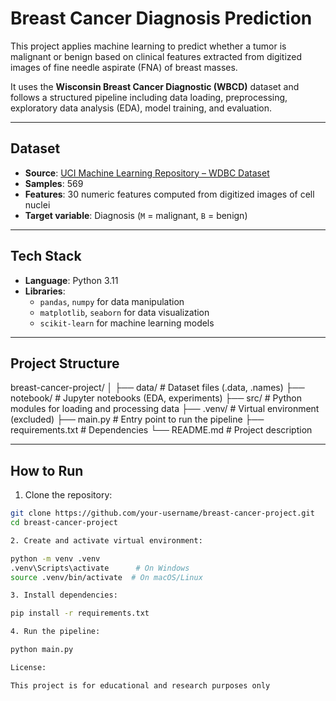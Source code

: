 # Breast Cancer Diagnosis Prediction

This project applies machine learning to predict whether a tumor is malignant or benign based on clinical features extracted from digitized images of fine needle aspirate (FNA) of breast masses.

It uses the **Wisconsin Breast Cancer Diagnostic (WBCD)** dataset and follows a structured pipeline including data loading, preprocessing, exploratory data analysis (EDA), model training, and evaluation.

---

## Dataset

- **Source**: [UCI Machine Learning Repository – WDBC Dataset](https://archive.ics.uci.edu/dataset/17/breast+cancer+wisconsin+diagnostic)
- **Samples**: 569
- **Features**: 30 numeric features computed from digitized images of cell nuclei
- **Target variable**: Diagnosis (`M` = malignant, `B` = benign)

---

## Tech Stack

- **Language**: Python 3.11
- **Libraries**:
  - `pandas`, `numpy` for data manipulation
  - `matplotlib`, `seaborn` for data visualization
  - `scikit-learn` for machine learning models

---

## Project Structure

breast-cancer-project/
│
├── data/ # Dataset files (.data, .names)
├── notebook/ # Jupyter notebooks (EDA, experiments)
├── src/ # Python modules for loading and processing data
├── .venv/ # Virtual environment (excluded)
├── main.py # Entry point to run the pipeline
├── requirements.txt # Dependencies
└── README.md # Project description


---

## How to Run

1. Clone the repository:
```bash
git clone https://github.com/your-username/breast-cancer-project.git
cd breast-cancer-project

2. Create and activate virtual environment:

python -m venv .venv
.venv\Scripts\activate      # On Windows
source .venv/bin/activate  # On macOS/Linux

3. Install dependencies:

pip install -r requirements.txt

4. Run the pipeline:

python main.py

License:

This project is for educational and research purposes only

